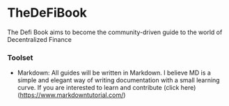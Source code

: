 # TheDeFiBook
The Defi Book aims to become the community-driven guide to the world of Decentralized Finance


### Toolset
 - Markdown: All guides will be written in Markdown. I believe MD is a simple and elegant way of writing documentation with a small learning curve. If you are interested to learn and contribute (click here)(https://www.markdowntutorial.com/)
